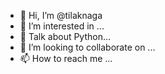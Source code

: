 - 👋 Hi, I’m @tilaknaga
- 👀 I’m interested in ...
- 🌱 Talk about Python...
- 💞️ I’m looking to collaborate on ...
- 📫 How to reach me ...

<!---
tilaknaga/tilaknaga is a ✨ special ✨ repository because its `README.md` (this file) appears on your GitHub profile.
You can click the Preview link to take a look at your changes.
--->
